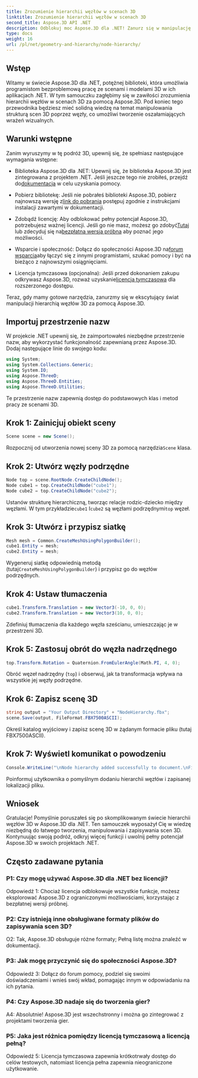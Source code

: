 ```yaml
---
title: Zrozumienie hierarchii węzłów w scenach 3D
linktitle: Zrozumienie hierarchii węzłów w scenach 3D
second_title: Aspose.3D API .NET
description: Odblokuj moc Aspose.3D dla .NET! Zanurz się w manipulację hierarchią węzłów, korzystając z tego przewodnika krok po kroku. Twórz oszałamiające sceny 3D bez wysiłku.
type: docs
weight: 16
url: /pl/net/geometry-and-hierarchy/node-hierarchy/
---
```

## Wstęp

Witamy w świecie Aspose.3D dla .NET, potężnej biblioteki, która umożliwia programistom bezproblemową pracę ze scenami i modelami 3D w ich aplikacjach .NET. W tym samouczku zagłębimy się w zawiłości zrozumienia hierarchii węzłów w scenach 3D za pomocą Aspose.3D. Pod koniec tego przewodnika będziesz mieć solidną wiedzę na temat manipulowania strukturą scen 3D poprzez węzły, co umożliwi tworzenie oszałamiających wrażeń wizualnych.

## Warunki wstępne

Zanim wyruszymy w tę podróż 3D, upewnij się, że spełniasz następujące wymagania wstępne:

-  Biblioteka Aspose.3D dla .NET: Upewnij się, że biblioteka Aspose.3D jest zintegrowana z projektem .NET. Jeśli jeszcze tego nie zrobiłeś, przejdź do[dokumentacja](https://reference.aspose.com/3d/net/) w celu uzyskania pomocy.

-  Pobierz bibliotekę: Jeśli nie pobrałeś biblioteki Aspose.3D, pobierz najnowszą wersję z[link do pobrania](https://releases.aspose.com/3d/net/) postępuj zgodnie z instrukcjami instalacji zawartymi w dokumentacji.

-  Zdobądź licencję: Aby odblokować pełny potencjał Aspose.3D, potrzebujesz ważnej licencji. Jeśli go nie masz, możesz go zdobyć[Tutaj](https://purchase.aspose.com/buy) lub zdecyduj się na[bezpłatna wersja próbna](https://releases.aspose.com/) aby poznać jego możliwości.

-  Wsparcie i społeczność: Dołącz do społeczności Aspose.3D na[forum wsparcia](https://forum.aspose.com/c/3d/18)aby łączyć się z innymi programistami, szukać pomocy i być na bieżąco z najnowszymi osiągnięciami.

-  Licencja tymczasowa (opcjonalna): Jeśli przed dokonaniem zakupu odkrywasz Aspose.3D, rozważ uzyskanie[licencja tymczasowa](https://purchase.aspose.com/temporary-license/) dla rozszerzonego dostępu.

Teraz, gdy mamy gotowe narzędzia, zanurzmy się w ekscytujący świat manipulacji hierarchią węzłów 3D za pomocą Aspose.3D.

## Importuj przestrzenie nazw

W projekcie .NET upewnij się, że zaimportowałeś niezbędne przestrzenie nazw, aby wykorzystać funkcjonalność zapewnianą przez Aspose.3D. Dodaj następujące linie do swojego kodu:

```csharp
using System;
using System.Collections.Generic;
using System.IO;
using Aspose.ThreeD;
using Aspose.ThreeD.Entities;
using Aspose.ThreeD.Utilities;
```

Te przestrzenie nazw zapewnią dostęp do podstawowych klas i metod pracy ze scenami 3D.

## Krok 1: Zainicjuj obiekt sceny

```csharp
Scene scene = new Scene();
```

 Rozpocznij od utworzenia nowej sceny 3D za pomocą narzędzia`Scene` klasa.

## Krok 2: Utwórz węzły podrzędne

```csharp
Node top = scene.RootNode.CreateChildNode();
Node cube1 = top.CreateChildNode("cube1");
Node cube2 = top.CreateChildNode("cube2");
```

 Ustanów strukturę hierarchiczną, tworząc relacje rodzic-dziecko między węzłami. W tym przykładzie`cube1` I`cube2` są węzłami podrzędnymi`top` węzeł.

## Krok 3: Utwórz i przypisz siatkę

```csharp
Mesh mesh = Common.CreateMeshUsingPolygonBuilder();
cube1.Entity = mesh;
cube2.Entity = mesh;
```

 Wygeneruj siatkę odpowiednią metodą (tutaj`CreateMeshUsingPolygonBuilder`) i przypisz go do węzłów podrzędnych.

## Krok 4: Ustaw tłumaczenia

```csharp
cube1.Transform.Translation = new Vector3(-10, 0, 0);
cube2.Transform.Translation = new Vector3(10, 0, 0);
```

Zdefiniuj tłumaczenia dla każdego węzła sześcianu, umieszczając je w przestrzeni 3D.

## Krok 5: Zastosuj obrót do węzła nadrzędnego

```csharp
top.Transform.Rotation = Quaternion.FromEulerAngle(Math.PI, 4, 0);
```

Obróć węzeł nadrzędny (`top`) i obserwuj, jak ta transformacja wpływa na wszystkie jej węzły podrzędne.

## Krok 6: Zapisz scenę 3D

```csharp
string output = "Your Output Directory" + "NodeHierarchy.fbx";
scene.Save(output, FileFormat.FBX7500ASCII);
```

Określ katalog wyjściowy i zapisz scenę 3D w żądanym formacie pliku (tutaj FBX7500ASCII).

## Krok 7: Wyświetl komunikat o powodzeniu

```csharp
Console.WriteLine("\nNode hierarchy added successfully to document.\nFile saved at " + output);
```

Poinformuj użytkownika o pomyślnym dodaniu hierarchii węzłów i zapisanej lokalizacji pliku.

## Wniosek

Gratulacje! Pomyślnie poruszałeś się po skomplikowanym świecie hierarchii węzłów 3D w Aspose.3D dla .NET. Ten samouczek wyposażył Cię w wiedzę niezbędną do łatwego tworzenia, manipulowania i zapisywania scen 3D. Kontynuując swoją podróż, odkryj więcej funkcji i uwolnij pełny potencjał Aspose.3D w swoich projektach .NET.

## Często zadawane pytania

### P1: Czy mogę używać Aspose.3D dla .NET bez licencji?

Odpowiedź 1: Chociaż licencja odblokowuje wszystkie funkcje, możesz eksplorować Aspose.3D z ograniczonymi możliwościami, korzystając z bezpłatnej wersji próbnej.

### P2: Czy istnieją inne obsługiwane formaty plików do zapisywania scen 3D?

O2: Tak, Aspose.3D obsługuje różne formaty; Pełną listę można znaleźć w dokumentacji.

### P3: Jak mogę przyczynić się do społeczności Aspose.3D?

Odpowiedź 3: Dołącz do forum pomocy, podziel się swoimi doświadczeniami i wnieś swój wkład, pomagając innym w odpowiadaniu na ich pytania.

### P4: Czy Aspose.3D nadaje się do tworzenia gier?

A4: Absolutnie! Aspose.3D jest wszechstronny i można go zintegrować z projektami tworzenia gier.

### P5: Jaka jest różnica pomiędzy licencją tymczasową a licencją pełną?

Odpowiedź 5: Licencja tymczasowa zapewnia krótkotrwały dostęp do celów testowych, natomiast licencja pełna zapewnia nieograniczone użytkowanie.